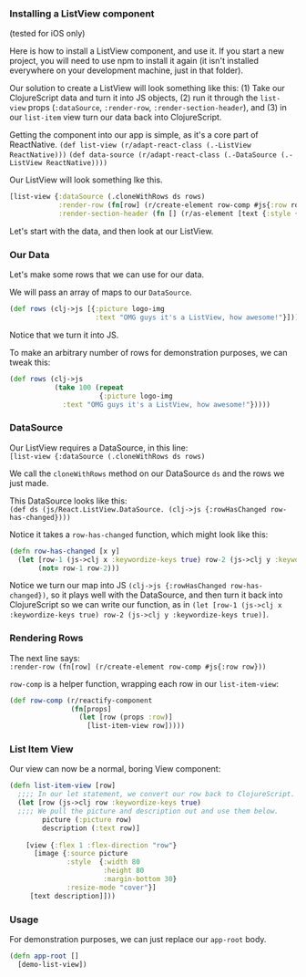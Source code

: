### Installing a ListView component
(tested for iOS only)

Here is how to install a ListView component, and use it. If you start
a new project, you will need to use npm to install it again (it
isn't installed everywhere on your development machine, just in
that folder).

Our solution to create a ListView will look something like this: (1) Take our
ClojureScript data and turn it into JS objects, (2) run it through the
`list-view` props (`:dataSource`, `:render-row`, `:render-section-header`), and
(3) in our `list-item` view turn our data back into ClojureScript.

Getting the component into our app is simple, as it's a core part of ReactNative.
`(def list-view (r/adapt-react-class (.-ListView ReactNative)))`
`(def data-source (r/adapt-react-class (.-DataSource (.-ListView ReactNative))))`

Our ListView will look something lke this.
```clojure
[list-view {:dataSource (.cloneWithRows ds rows)
            :render-row (fn[row] (r/create-element row-comp #js{:row row}))
            :render-section-header (fn [] (r/as-element [text {:style {:font-size 14 :text-align "center" :background-color "#4A4A4A"}} "Our Amazing ListView"]))}]])
```

Let's start with the data, and then look at our ListView.

### Our Data
Let's make some rows that we can use for our data.

We will pass an array of maps to our `DataSource`.

```clojure
(def rows (clj->js [{:picture logo-img
                     :text "OMG guys it's a ListView, how awesome!"}]))
```
Notice that we turn it into JS.

To make an arbitrary number of rows for demonstration purposes, we can tweak this:
```clojure
(def rows (clj->js
           (take 100 (repeat
                      {:picture logo-img
             :text "OMG guys it's a ListView, how awesome!"}))))
```

### DataSource
Our ListView requires a DataSource, in this line:  
`[list-view {:dataSource (.cloneWithRows ds rows)`

We call the `cloneWithRows` method on our DataSource `ds` and the rows we just made.  

This DataSource looks like this:  
`(def ds (js/React.ListView.DataSource. (clj->js {:rowHasChanged row-has-changed})))`

Notice it takes a `row-has-changed` function, which might look like this:  
```clojure
(defn row-has-changed [x y]
  (let [row-1 (js->clj x :keywordize-keys true) row-2 (js->clj y :keywordize-keys true)]
       (not= row-1 row-2)))
```

Notice we turn our map into JS `(clj->js {:rowHasChanged row-has-changed})`, so
it plays well with the DataSource, and then turn it back into ClojureScript so
we can write our function, as in `(let [row-1 (js->clj x :keywordize-keys true) row-2 (js->clj y :keywordize-keys true)]`.

### Rendering Rows

The next line says:  
`:render-row (fn[row] (r/create-element row-comp #js{:row row}))`  

`row-comp` is a helper function, wrapping each row in our `list-item-view`:
```clojure
(def row-comp (r/reactify-component
               (fn[props]
                 (let [row (props :row)]
                   [list-item-view row]))))
```

### List Item View
Our view can now be a normal, boring View component:

```clojure
(defn list-item-view [row]
  ;;;; In our let statement, we convert our row back to ClojureScript.
  (let [row (js->clj row :keywordize-keys true)
  ;;;; We pull the picture and description out and use them below.
        picture (:picture row)
        description (:text row)]
        
    [view {:flex 1 :flex-direction "row"}
      [image {:source picture
              :style  {:width 80
                       :height 80
                       :margin-bottom 30}
              :resize-mode "cover"}]
     [text description]]))
```


### Usage
For demonstration purposes, we can just replace our `app-root` body.
```clojure
(defn app-root []
  [demo-list-view])
```
